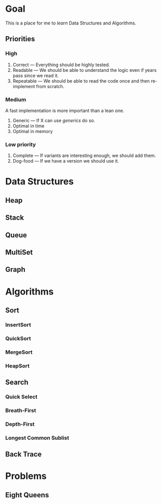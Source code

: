 # Goal

This is a place for me to _learn_ Data Structures and Algorithms.

## Priorities

### High
1. Correct — Everything should be highly tested.
1. Readable — We should be able to understand the logic even if years pass since we read it.
1. Repeatable — We should be able to read the code once and then re-implement from scratch.

### Medium
A fast implementation is more important than a lean one.

1. Generic — If X can use _generics_ do so.
1. Optimal in time
1. Optimal in memory

### Low priority
1. Complete — If variants are interesting enough, we should add them.
1. Dog-food — If we have a version we should use it.

# Data Structures

## Heap

## Stack

## Queue

## MultiSet

## Graph

# Algorithms

## Sort

### InsertSort

### QuickSort

### MergeSort

### HeapSort

## Search

### Quick Select

### Breath-First

### Depth-First

### Longest Common Sublist

## Back Trace

# Problems

## Eight Queens